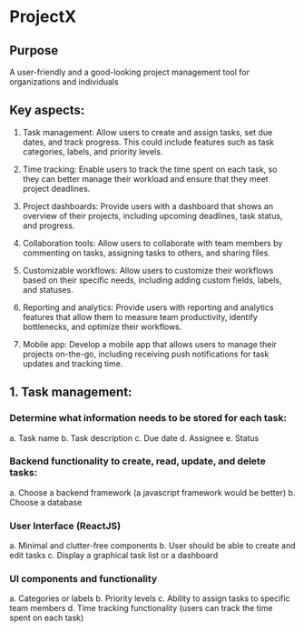 # ProjectX

## Purpose  
A user-friendly and a good-looking project management tool for organizations and individuals

## Key aspects:
1. Task management: Allow users to create and assign tasks, set due dates, and track progress. This could include features such as task categories, labels, and priority levels.

2. Time tracking: Enable users to track the time spent on each task, so they can better manage their workload and ensure that they meet project deadlines.

3. Project dashboards: Provide users with a dashboard that shows an overview of their projects, including upcoming deadlines, task status, and progress.

4. Collaboration tools: Allow users to collaborate with team members by commenting on tasks, assigning tasks to others, and sharing files.

5. Customizable workflows: Allow users to customize their workflows based on their specific needs, including adding custom fields, labels, and statuses.

6. Reporting and analytics: Provide users with reporting and analytics features that allow them to measure team productivity, identify bottlenecks, and optimize their workflows.

7. Mobile app: Develop a mobile app that allows users to manage their projects on-the-go, including receiving push notifications for task updates and tracking time.


## 1. Task management:

### Determine what information needs to be stored for each task:
a. Task name
b. Task description
c. Due date
d. Assignee
e. Status

### Backend functionality to create, read, update, and delete tasks:
a. Choose a backend framework (a javascript framework would be better)
b. Choose a database

### User Interface (ReactJS)
a. Minimal and clutter-free components
b. User should be able to create and edit tasks
c. Display a graphical task list or a dashboard

  ### UI components and functionality
  a. Categories or labels
  b. Priority levels
  c. Ability to assign tasks to specific team members
  d. Time tracking functionality (users can track the time spent on each task)

